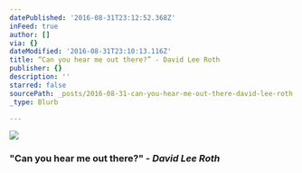 ```yaml
---
datePublished: '2016-08-31T23:12:52.368Z'
inFeed: true
author: []
via: {}
dateModified: '2016-08-31T23:10:13.116Z'
title: “Can you hear me out there?” - David Lee Roth
publisher: {}
description: ''
starred: false
sourcePath: _posts/2016-08-31-can-you-hear-me-out-there-david-lee-roth.md
_type: Blurb

---
```

![](https://the-grid-user-content.s3-us-west-2.amazonaws.com/c0426f6e-2567-4672-9424-70db25919d72.jpg)

### **"Can you hear me out there?"** - _David Lee Roth_